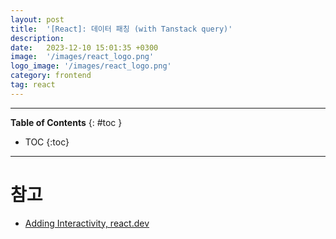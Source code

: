```yaml
---
layout: post
title:  '[React]: 데이터 패칭 (with Tanstack query)'
description: 
date:   2023-12-10 15:01:35 +0300
image:  '/images/react_logo.png'
logo_image: '/images/react_logo.png'
category: frontend
tag: react
---
```


---
**Table of Contents**
{: #toc }
*  TOC
{:toc}

---


# 참고

- [Adding Interactivity, react.dev](https://react.dev/learn/adding-interactivity)